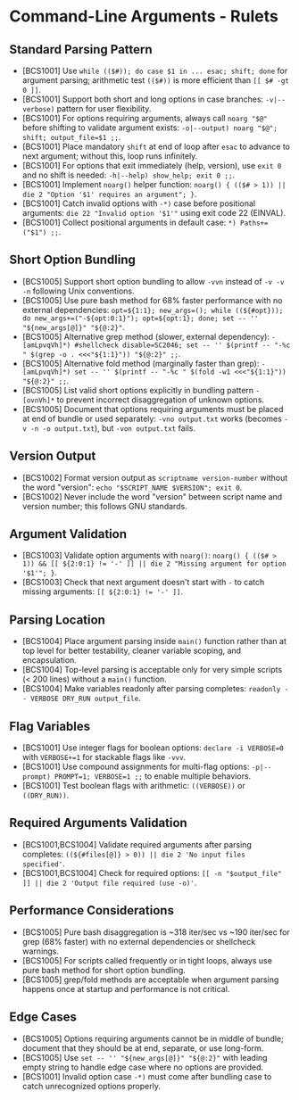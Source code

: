 # Command-Line Arguments - Rulets

## Standard Parsing Pattern

- [BCS1001] Use `while (($#)); do case $1 in ... esac; shift; done` for argument parsing; arithmetic test `(($#))` is more efficient than `[[ $# -gt 0 ]]`.
- [BCS1001] Support both short and long options in case branches: `-v|--verbose)` pattern for user flexibility.
- [BCS1001] For options requiring arguments, always call `noarg "$@"` before shifting to validate argument exists: `-o|--output) noarg "$@"; shift; output_file=$1 ;;`.
- [BCS1001] Place mandatory `shift` at end of loop after `esac` to advance to next argument; without this, loop runs infinitely.
- [BCS1001] For options that exit immediately (help, version), use `exit 0` and no shift is needed: `-h|--help) show_help; exit 0 ;;`.
- [BCS1001] Implement `noarg()` helper function: `noarg() { (($# > 1)) || die 2 "Option '$1' requires an argument"; }`.
- [BCS1001] Catch invalid options with `-*)` case before positional arguments: `die 22 "Invalid option '$1'"` using exit code 22 (EINVAL).
- [BCS1001] Collect positional arguments in default case: `*) Paths+=("$1") ;;`.

## Short Option Bundling

- [BCS1005] Support short option bundling to allow `-vvn` instead of `-v -v -n` following Unix conventions.
- [BCS1005] Use pure bash method for 68% faster performance with no external dependencies: `opt=${1:1}; new_args=(); while ((${#opt})); do new_args+=("-${opt:0:1}"); opt=${opt:1}; done; set -- '' "${new_args[@]}" "${@:2}"`.
- [BCS1005] Alternative grep method (slower, external dependency): `-[amLpvqVh]*) #shellcheck disable=SC2046; set -- '' $(printf -- "-%c " $(grep -o . <<<"${1:1}")) "${@:2}" ;;`.
- [BCS1005] Alternative fold method (marginally faster than grep): `-[amLpvqVh]*) set -- '' $(printf -- "-%c " $(fold -w1 <<<"${1:1}")) "${@:2}" ;;`.
- [BCS1005] List valid short options explicitly in bundling pattern `-[ovnVh]*` to prevent incorrect disaggregation of unknown options.
- [BCS1005] Document that options requiring arguments must be placed at end of bundle or used separately: `-vno output.txt` works (becomes `-v -n -o output.txt`), but `-von output.txt` fails.

## Version Output

- [BCS1002] Format version output as `scriptname version-number` without the word "version": `echo "$SCRIPT_NAME $VERSION"; exit 0`.
- [BCS1002] Never include the word "version" between script name and version number; this follows GNU standards.

## Argument Validation

- [BCS1003] Validate option arguments with `noarg()`: `noarg() { (($# > 1)) && [[ ${2:0:1} != '-' ]] || die 2 "Missing argument for option '$1'"; }`.
- [BCS1003] Check that next argument doesn't start with `-` to catch missing arguments: `[[ ${2:0:1} != '-' ]]`.

## Parsing Location

- [BCS1004] Place argument parsing inside `main()` function rather than at top level for better testability, cleaner variable scoping, and encapsulation.
- [BCS1004] Top-level parsing is acceptable only for very simple scripts (< 200 lines) without a `main()` function.
- [BCS1004] Make variables readonly after parsing completes: `readonly -- VERBOSE DRY_RUN output_file`.

## Flag Variables

- [BCS1001] Use integer flags for boolean options: `declare -i VERBOSE=0` with `VERBOSE+=1` for stackable flags like `-vvv`.
- [BCS1001] Use compound assignments for multi-flag options: `-p|--prompt) PROMPT=1; VERBOSE=1 ;;` to enable multiple behaviors.
- [BCS1001] Test boolean flags with arithmetic: `((VERBOSE))` or `((DRY_RUN))`.

## Required Arguments Validation

- [BCS1001,BCS1004] Validate required arguments after parsing completes: `((${#files[@]} > 0)) || die 2 'No input files specified'`.
- [BCS1001,BCS1004] Check for required options: `[[ -n "$output_file" ]] || die 2 'Output file required (use -o)'`.

## Performance Considerations

- [BCS1005] Pure bash disaggregation is ~318 iter/sec vs ~190 iter/sec for grep (68% faster) with no external dependencies or shellcheck warnings.
- [BCS1005] For scripts called frequently or in tight loops, always use pure bash method for short option bundling.
- [BCS1005] grep/fold methods are acceptable when argument parsing happens once at startup and performance is not critical.

## Edge Cases

- [BCS1005] Options requiring arguments cannot be in middle of bundle; document that they should be at end, separate, or use long-form.
- [BCS1005] Use `set -- '' "${new_args[@]}" "${@:2}"` with leading empty string to handle edge case where no options are provided.
- [BCS1001] Invalid option case `-*)` must come after bundling case to catch unrecognized options properly.
